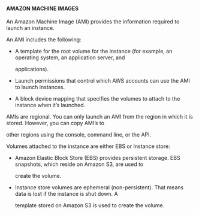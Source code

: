 #### AMAZON MACHINE IMAGES

An Amazon Machine Image (AMI) provides the information required to launch an
instance.

An AMI includes the following:

- A template for the root volume for the instance (for example, an operating
  system, an application server, and

  applications).

- Launch permissions that control which AWS accounts can use the AMI to launch
  instances.

- A block device mapping that specifies the volumes to attach to the instance
  when it’s launched.

AMIs are regional. You can only launch an AMI from the region in which it is
stored. However, you can copy AMI’s to

other regions using the console, command line, or the API.

Volumes attached to the instance are either EBS or Instance store:

- Amazon Elastic Block Store (EBS) provides persistent storage. EBS snapshots,
  which reside on Amazon S3, are used to

  create the volume.

- Instance store volumes are ephemeral (non-persistent). That means data is lost
  if the instance is shut down. A

  template stored on Amazon S3 is used to create the volume.

